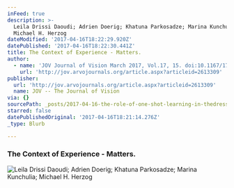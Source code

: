 ```yaml
---
inFeed: true
description: >-
  Leila Drissi Daoudi; Adrien Doerig; Khatuna Parkosadze; Marina Kunchulia;
  Michael H. Herzog
dateModified: '2017-04-16T18:22:29.920Z'
datePublished: '2017-04-16T18:22:30.441Z'
title: The Context of Experience - Matters.
author:
  - name: 'JOV Journal of Vision March 2017, Vol.17, 15. doi:10.1167/17.3.15'
    url: 'http://jov.arvojournals.org/article.aspx?articleid=2613309'
publisher:
  url: 'http://jov.arvojournals.org/article.aspx?articleid=2613309'
  name: JOV -- The Journal of Vision
via: {}
sourcePath: _posts/2017-04-16-the-role-of-one-shot-learning-in-thedress.md
starred: false
datePublishedOriginal: '2017-04-16T18:21:14.276Z'
_type: Blurb

---
```

### The Context of Experience - Matters.
![Leila Drissi Daoudi; Adrien Doerig; Khatuna Parkosadze; Marina Kunchulia; Michael H. Herzog](https://the-grid-user-content.s3-us-west-2.amazonaws.com/5a430cd9-c4fd-4550-812b-372a2d24625d.png)